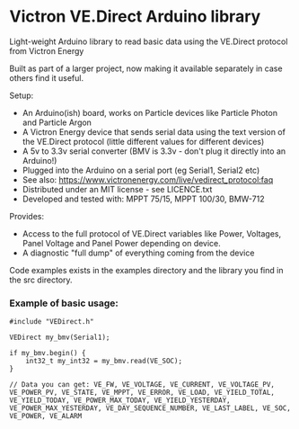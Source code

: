 # Victron VE.Direct Arduino library
Light-weight Arduino library to read basic data using the VE.Direct protocol from Victron Energy

Built as part of a larger project, now making it available separately in case others find it useful.

Setup:
 - An Arduino(ish) board, works on Particle devices like Particle Photon and Particle Argon
 - A Victron Energy device that sends serial data using the text version of the VE.Direct protocol (little different values for different devices)
  - A 5v to 3.3v serial converter (BMV is 3.3v - don't plug it directly into an Arduino!)
 - Plugged into the Arduino on a serial port (eg Serial1, Serial2 etc)
 - See also: https://www.victronenergy.com/live/vedirect_protocol:faq
 - Distributed under an MIT license - see LICENCE.txt
 - Developed and tested with: MPPT 75/15, MPPT 100/30, BMW-712
 
Provides:
 - Access to the full protocol of VE.Direct variables like Power, Voltages, Panel Voltage and Panel Power depending on device.
 - A diagnostic "full dump" of everything coming from the device  

Code examples exists in the examples directory and the library you find in the src directory.

### Example of basic usage:
    #include "VEDirect.h"
    
    VEDirect my_bmv(Serial1);
    
    if my_bmv.begin() {
        int32_t my_int32 = my_bmv.read(VE_SOC);
    }
    
	// Data you can get: VE_FW, VE_VOLTAGE, VE_CURRENT, VE_VOLTAGE_PV, VE_POWER_PV, VE_STATE, VE_MPPT, VE_ERROR, VE_LOAD, VE_YIELD_TOTAL, VE_YIELD_TODAY, VE_POWER_MAX_TODAY, VE_YIELD_YESTERDAY, VE_POWER_MAX_YESTERDAY, VE_DAY_SEQUENCE_NUMBER, VE_LAST_LABEL, VE_SOC, VE_POWER, VE_ALARM

